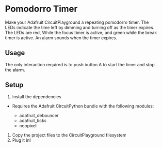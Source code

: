 # Pomodorro Timer

Make your Adafruit CircuitPlayground a repeating pomodorro timer. The LEDs
indicate the time left by dimming and turning off as the timer expires. The
LEDs are red, While the focus timer is active, and green while the break timer
is active. An alarm sounds when the timer expires.

## Usage

The only interaction required is to push button A to start the timer and stop
the alarm.

## Setup

1. Install the dependencies

- Requires the Adafruit CircuitPython bundle with the following modules:

  - adafruit_debouncer
  - adafruit_ticks
  - neopixel

1. Copy the project files to the CircuitPlayground filesystem
1. Plug it in!

